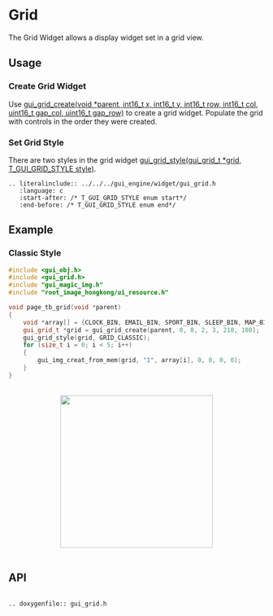 # Grid

The Grid Widget allows a display widget set in a grid view.

## Usage

### Create Grid Widget
Use [gui_grid_create(void *parent, int16_t x, int16_t y, int16_t row, int16_t col, uint16_t gap_col, uint16_t gap_row)](#gui_grid_create) to create a grid widget. Populate the grid with controls in the order they were created.

### Set Grid Style
There are two styles in the grid widget [gui_grid_style(gui_grid_t *grid, T_GUI_GRID_STYLE style)](#gui_grid_style).

```eval_rst
.. literalinclude:: ../../../gui_engine/widget/gui_grid.h
   :language: c
   :start-after: /* T_GUI_GRID_STYLE enum start*/
   :end-before: /* T_GUI_GRID_STYLE enum end*/
```

## Example

### Classic Style


```cpp
#include <gui_obj.h>
#include <gui_grid.h>
#include "gui_magic_img.h"
#include "root_image_hongkong/ui_resource.h"

void page_tb_grid(void *parent)
{
    void *array[] = {CLOCK_BIN, EMAIL_BIN, SPORT_BIN, SLEEP_BIN, MAP_BIN};
    gui_grid_t *grid = gui_grid_create(parent, 0, 0, 2, 3, 210, 100);
    gui_grid_style(grid, GRID_CLASSIC);
    for (size_t i = 0; i < 5; i++)
    {
        gui_img_creat_from_mem(grid, "1", array[i], 0, 0, 0, 0);
    }
}
```
<br>
<center><img width = "300" src= "https://foruda.gitee.com/images/1693896763454036220/6c0a498b_10088396.png"/></center>
<br>


## API 


```eval_rst

.. doxygenfile:: gui_grid.h

```

